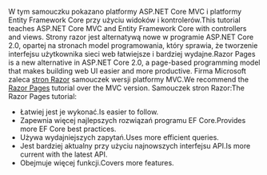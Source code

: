 <span data-ttu-id="e2a37-101">W tym samouczku pokazano platformy ASP.NET Core MVC i platformy Entity Framework Core przy użyciu widoków i kontrolerów.</span><span class="sxs-lookup"><span data-stu-id="e2a37-101">This tutorial teaches ASP.NET Core MVC and Entity Framework Core with controllers and views.</span></span> <span data-ttu-id="e2a37-102">Strony razor jest alternatywą nowe w programie ASP.NET Core 2.0, opartej na stronach model programowania, który sprawia, że tworzenie interfejsu użytkownika sieci web łatwiejsze i bardziej wydajne.</span><span class="sxs-lookup"><span data-stu-id="e2a37-102">Razor Pages is a new alternative in ASP.NET Core 2.0, a page-based programming model that makes building web UI easier and more productive.</span></span> <span data-ttu-id="e2a37-103">Firma Microsoft zaleca [stron Razor](xref:data/ef-rp/intro) samouczek wersji platformy MVC.</span><span class="sxs-lookup"><span data-stu-id="e2a37-103">We recommend the [Razor Pages](xref:data/ef-rp/intro) tutorial over the MVC version.</span></span> <span data-ttu-id="e2a37-104">Samouczek stron Razor:</span><span class="sxs-lookup"><span data-stu-id="e2a37-104">The Razor Pages tutorial:</span></span>

* <span data-ttu-id="e2a37-105">Łatwiej jest je wykonać.</span><span class="sxs-lookup"><span data-stu-id="e2a37-105">Is easier to follow.</span></span>
* <span data-ttu-id="e2a37-106">Zapewnia więcej najlepszych rozwiązań programu EF Core.</span><span class="sxs-lookup"><span data-stu-id="e2a37-106">Provides more EF Core best practices.</span></span>
* <span data-ttu-id="e2a37-107">Używa wydajniejszych zapytań.</span><span class="sxs-lookup"><span data-stu-id="e2a37-107">Uses more efficient queries.</span></span>
* <span data-ttu-id="e2a37-108">Jest bardziej aktualny przy użyciu najnowszych interfejsu API.</span><span class="sxs-lookup"><span data-stu-id="e2a37-108">Is more current with the latest API.</span></span>
* <span data-ttu-id="e2a37-109">Obejmuje więcej funkcji.</span><span class="sxs-lookup"><span data-stu-id="e2a37-109">Covers more features.</span></span>
